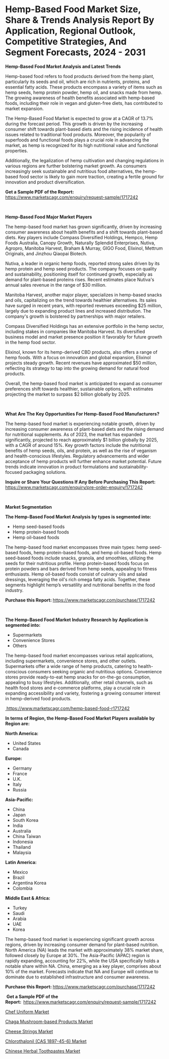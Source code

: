 <p><h1>Hemp-Based Food Market Size, Share & Trends Analysis Report By Application, Regional Outlook, Competitive Strategies, And Segment Forecasts, 2024 - 2031</h1></p><p><strong>Hemp-Based Food Market Analysis and Latest Trends</strong></p>
<p><p>Hemp-based food refers to food products derived from the hemp plant, particularly its seeds and oil, which are rich in nutrients, proteins, and essential fatty acids. These products encompass a variety of items such as hemp seeds, hemp protein powder, hemp oil, and snacks made from hemp. The growing awareness of health benefits associated with hemp-based foods, including their role in vegan and gluten-free diets, has contributed to market expansion.</p><p>The Hemp-Based Food Market is expected to grow at a CAGR of 13.7% during the forecast period. This growth is driven by the increasing consumer shift towards plant-based diets and the rising incidence of health issues related to traditional food products. Moreover, the popularity of superfoods and functional foods plays a crucial role in advancing the market, as hemp is recognized for its high nutritional value and functional properties. </p><p>Additionally, the legalization of hemp cultivation and changing regulations in various regions are further bolstering market growth. As consumers increasingly seek sustainable and nutritious food alternatives, the hemp-based food sector is likely to gain more traction, creating a fertile ground for innovation and product diversification.</p></p>
<p><strong>Get a Sample PDF of the Report:&nbsp;</strong> <a href="https://www.marketscagr.com/enquiry/request-sample/1717242?utm_campaign=1286&utm_medium=2&utm_source=Github&utm_content=ia&utm_term=14102024&utm_id=hemp-based-food">https://www.marketscagr.com/enquiry/request-sample/1717242</a></p>
<p>&nbsp;</p>
<p><strong>Hemp-Based Food Major Market Players</strong></p>
<p><p>The hemp-based food market has grown significantly, driven by increasing consumer awareness about health benefits and a shift towards plant-based diets. Key players include Compass Diversified Holdings, Hempco, Hemp Foods Australia, Canopy Growth, Naturally Splendid Enterprises, Nutiva, Agropro, Manitoba Harvest, Braham & Murray, GIGO Food, Elixinol, Mettrum Originals, and Jinzhou Qiaopai Biotech.</p><p>Nutiva, a leader in organic hemp foods, reported strong sales driven by its hemp protein and hemp seed products. The company focuses on quality and sustainability, positioning itself for continued growth, especially as demand for plant-based proteins rises. Recent estimates place Nutiva's annual sales revenue in the range of $30 million.</p><p>Manitoba Harvest, another major player, specializes in hemp-based snacks and oils, capitalizing on the trend towards healthier alternatives. Its sales have surged in recent years, with reported revenues exceeding $25 million, largely due to expanding product lines and increased distribution. The company's growth is bolstered by partnerships with major retailers.</p><p>Compass Diversified Holdings has an extensive portfolio in the hemp sector, including stakes in companies like Manitoba Harvest. Its diversified business model and market presence position it favorably for future growth in the hemp food sector.</p><p>Elixinol, known for its hemp-derived CBD products, also offers a range of hemp foods. With a focus on innovation and global expansion, Elixinol projects steady growth. Recent revenues have approximated $50 million, reflecting its strategy to tap into the growing demand for natural food products.</p><p>Overall, the hemp-based food market is anticipated to expand as consumer preferences shift towards healthier, sustainable options, with estimates projecting the market to surpass $2 billion globally by 2025.</p></p>
<p>&nbsp;</p>
<p><strong>What Are The Key Opportunities For Hemp-Based Food Manufacturers?</strong></p>
<p><p>The hemp-based food market is experiencing notable growth, driven by increasing consumer awareness of plant-based diets and the rising demand for nutritional supplements. As of 2023, the market has expanded significantly, projected to reach approximately $1 billion globally by 2025, with a CAGR of around 15%. Key growth factors include the nutritional benefits of hemp seeds, oils, and protein, as well as the rise of veganism and health-conscious lifestyles. Regulatory advancements and wider acceptance of hemp products will further enhance market potential. Future trends indicate innovation in product formulations and sustainability-focused packaging solutions.</p></p>
<p><strong>Inquire or Share Your Questions If Any Before Purchasing This Report:</strong> <a href="https://www.marketscagr.com/enquiry/pre-order-enquiry/1717242?utm_campaign=1286&utm_medium=2&utm_source=Github&utm_content=ia&utm_term=14102024&utm_id=hemp-based-food">https://www.marketscagr.com/enquiry/pre-order-enquiry/1717242</a></p>
<p>&nbsp;</p>
<p><strong>Market Segmentation</strong></p>
<p><strong>The Hemp-Based Food Market Analysis by types is segmented into:</strong></p>
<p><ul><li>Hemp seed-based foods</li><li>Hemp protein-based foods</li><li>Hemp oil-based foods</li></ul></p>
<p><p>The hemp-based food market encompasses three main types: hemp seed-based foods, hemp protein-based foods, and hemp oil-based foods. Hemp seed-based foods include snacks, granola, and smoothies, utilizing the seeds for their nutritious profile. Hemp protein-based foods focus on protein powders and bars derived from hemp seeds, appealing to fitness enthusiasts. Hemp oil-based foods consist of culinary oils and salad dressings, leveraging the oil's rich omega fatty acids. Together, these segments highlight hemp’s versatility and nutritional benefits in the food industry.</p></p>
<p><strong>Purchase this Report:&nbsp;</strong><a href="https://www.marketscagr.com/purchase/1717242?utm_campaign=1286&utm_medium=2&utm_source=Github&utm_content=ia&utm_term=14102024&utm_id=hemp-based-food">https://www.marketscagr.com/purchase/1717242</a></p>
<p>&nbsp;</p>
<p><strong>The Hemp-Based Food Market Industry Research by Application is segmented into:</strong></p>
<p><ul><li>Supermarkets</li><li>Convenience Stores</li><li>Others</li></ul></p>
<p><p>The hemp-based food market encompasses various retail applications, including supermarkets, convenience stores, and other outlets. Supermarkets offer a wide range of hemp products, catering to health-conscious consumers seeking organic and nutritious options. Convenience stores provide ready-to-eat hemp snacks for on-the-go consumption, appealing to busy lifestyles. Additionally, other retail channels, such as health food stores and e-commerce platforms, play a crucial role in expanding accessibility and variety, fostering a growing consumer interest in hemp-derived food products.</p></p>
<p><a href="https://www.marketscagr.com/hemp-based-food-r1717242?utm_campaign=1286&utm_medium=2&utm_source=Github&utm_content=ia&utm_term=14102024&utm_id=hemp-based-food">&nbsp;https://www.marketscagr.com/hemp-based-food-r1717242</a></p>
<p><strong>In terms of Region, the Hemp-Based Food Market Players available by Region are:</strong></p>
<p>
    <p> <strong> North America: </strong>
        <ul>
            <li>United States</li>
            <li>Canada</li>
        </ul>
        </p> 
    <p> <strong> Europe: </strong>
        <ul>
            <li>Germany</li>
            <li>France</li>
            <li>U.K.</li>
            <li>Italy</li>
            <li>Russia</li>
        </ul>
        </p> 
    <p> <strong> Asia-Pacific: </strong>
        <ul>
            <li>China</li>
            <li>Japan</li>
            <li>South Korea</li>
            <li>India</li>
            <li>Australia</li>
            <li>China Taiwan</li>
            <li>Indonesia</li>
            <li>Thailand</li>
            <li>Malaysia</li>
        </ul>
        </p> 
    <p> <strong> Latin America: </strong>
        <ul>
            <li>Mexico</li>
            <li>Brazil</li>
            <li>Argentina Korea</li>
            <li>Colombia</li>
        </ul>
        </p> 
    <p> <strong> Middle East & Africa: </strong>
        <ul>
            <li>Turkey</li>
            <li>Saudi</li>
            <li>Arabia</li>
            <li>UAE</li>
            <li>Korea</li>
        </ul>
    </p>
    </p>
<p><p>The hemp-based food market is experiencing significant growth across regions, driven by increasing consumer demand for plant-based nutrition. North America (NA) leads the market with approximately 38% market share, followed closely by Europe at 30%. The Asia-Pacific (APAC) region is rapidly expanding, accounting for 22%, while the USA specifically holds a notable share within NA. China, emerging as a key player, comprises about 10% of the market. Forecasts indicate that NA and Europe will continue to dominate due to established infrastructure and consumer awareness.</p></p>
<p><strong>Purchase this Report: </strong><a href="https://www.marketscagr.com/purchase/1717242?utm_campaign=1286&utm_medium=2&utm_source=Github&utm_content=ia&utm_term=14102024&utm_id=hemp-based-food">https://www.marketscagr.com/purchase/1717242</a></p>
<p>&nbsp;<strong>Get a Sample PDF of the Report:&nbsp;&nbsp;</strong><a href="https://www.marketscagr.com/enquiry/request-sample/1717242?utm_campaign=1286&utm_medium=2&utm_source=Github&utm_content=ia&utm_term=14102024&utm_id=hemp-based-food">https://www.marketscagr.com/enquiry/request-sample/1717242</a></p>
<p><strong></strong></p>
<p><p><a href="https://www.linkedin.com/pulse/chef-uniform-industry-insights-report-analyzing-market-trends-o4o8f?trk=public_post_embed_feed-article-content&utm_campaign=1286&utm_medium=2&utm_source=Github&utm_content=ia&utm_term=14102024&utm_id=hemp-based-food">Chef Uniform Market</a></p><p><a href="https://www.linkedin.com/pulse/in-depth-chaga-mushroom-based-products-market-review-size-share-pecyf?trk=public_post_embed_feed-article-content&utm_campaign=1286&utm_medium=2&utm_source=Github&utm_content=ia&utm_term=14102024&utm_id=hemp-based-food">Chaga Mushroom-based Products Market</a></p><p><a href="https://www.linkedin.com/pulse/cheese-strings-market-trends-strategic-insights-2024-2031-foxqf?trk=public_post_embed_feed-article-content&utm_campaign=1286&utm_medium=2&utm_source=Github&utm_content=ia&utm_term=14102024&utm_id=hemp-based-food">Cheese Strings Market</a></p><p><a href="https://www.linkedin.com/pulse/sustainability-trends-chlorothalonil-cas-1897-45-6-industry-b8ync?trk=public_post_embed_feed-article-content&utm_campaign=1286&utm_medium=2&utm_source=Github&utm_content=ia&utm_term=14102024&utm_id=hemp-based-food">Chlorothalonil (CAS 1897-45-6) Market</a></p><p><a href="https://www.linkedin.com/pulse/chinese-herbal-toothpastes-market-trends-insights-type-application-ryzpf?trk=public_post_embed_feed-article-content&utm_campaign=1286&utm_medium=2&utm_source=Github&utm_content=ia&utm_term=14102024&utm_id=hemp-based-food">Chinese Herbal Toothpastes Market</a></p></p>